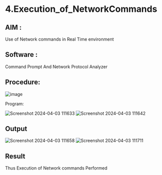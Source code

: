 # 4.Execution_of_NetworkCommands
## AIM :
Use of Network commands in Real Time environment

## Software : 
Command Prompt And Network Protocol Analyzer

## Procedure:

![image](https://github.com/Virumaaharish/4.Execution_of_NetworkCommends/assets/146074950/b368a901-7eae-430e-a4c2-ad58161709a7)


Program:

![Screenshot 2024-04-03 111633](https://github.com/Virumaaharish/4.Execution_of_NetworkCommends/assets/146074950/2b498ac7-840f-464f-b64b-1d9ba210ef3e)
![Screenshot 2024-04-03 111642](https://github.com/Virumaaharish/4.Execution_of_NetworkCommends/assets/146074950/2af0989a-bb31-4263-a0fe-b03b3eee9525)


## Output

![Screenshot 2024-04-03 111658](https://github.com/Virumaaharish/4.Execution_of_NetworkCommends/assets/146074950/bd74b344-1ced-4b2e-8c5a-d2c2b87db33e)
![Screenshot 2024-04-03 111711](https://github.com/Virumaaharish/4.Execution_of_NetworkCommends/assets/146074950/800273bf-6158-4264-b127-7aed2d5d1db6)


## Result
Thus Execution of Network commands Performed 
